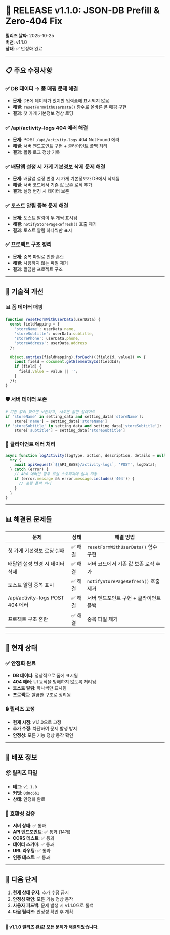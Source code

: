 # 🚀 RELEASE v1.1.0: JSON-DB Prefill & Zero-404 Fix

**릴리즈 날짜**: 2025-10-25  
**버전**: v1.1.0  
**상태**: ✅ 안정화 완료

---

## 📋 주요 수정사항

### ✅ DB 데이터 → 폼 매핑 문제 해결
- **문제**: DB에 데이터가 있지만 입력폼에 표시되지 않음
- **해결**: `resetFormWithUserData()` 함수로 올바른 폼 매핑 구현
- **결과**: 첫 가게 기본정보 정상 로딩

### ✅ /api/activity-logs 404 에러 해결
- **문제**: POST `/api/activity-logs` 404 Not Found 에러
- **해결**: 서버 엔드포인트 구현 + 클라이언트 폴백 처리
- **결과**: 활동 로그 정상 기록

### ✅ 배달앱 설정 시 가게 기본정보 삭제 문제 해결
- **문제**: 배달앱 설정 변경 시 가게 기본정보가 DB에서 삭제됨
- **해결**: 서버 코드에서 기존 값 보존 로직 추가
- **결과**: 설정 변경 시 데이터 보존

### ✅ 토스트 알림 중복 문제 해결
- **문제**: 토스트 알림이 두 개씩 표시됨
- **해결**: `notifyStorePageRefresh()` 호출 제거
- **결과**: 토스트 알림 하나씩만 표시

### ✅ 프로젝트 구조 정리
- **문제**: 중복 파일로 인한 혼란
- **해결**: 사용하지 않는 파일 제거
- **결과**: 깔끔한 프로젝트 구조

---

## 🔧 기술적 개선

### 📊 폼 데이터 매핑
```javascript
function resetFormWithUserData(userData) {
  const fieldMapping = {
    'storeName': userData.name,
    'storeSubtitle': userData.subtitle,
    'storePhone': userData.phone,
    'storeAddress': userData.address
  };
  
  Object.entries(fieldMapping).forEach(([fieldId, value]) => {
    const field = document.getElementById(fieldId);
    if (field) {
      field.value = value || '';
    }
  });
}
```

### 🛡️ 서버 데이터 보존
```python
# 기존 값이 있으면 보존하고, 새로운 값만 업데이트
if 'storeName' in setting_data and setting_data['storeName']:
    store['name'] = setting_data['storeName']
if 'storeSubtitle' in setting_data and setting_data['storeSubtitle']:
    store['subtitle'] = setting_data['storeSubtitle']
```

### 🔄 클라이언트 에러 처리
```javascript
async function logActivity(logType, action, description, details = null) {
  try {
    await apiRequest(`${API_BASE}/activity-logs`, 'POST', logData);
  } catch (error) {
    // 404 에러인 경우 로컬 스토리지에 임시 저장
    if (error.message && error.message.includes('404')) {
      // 로컬 폴백 처리
    }
  }
}
```

---

## 📊 해결된 문제들

| 문제 | 상태 | 해결 방법 |
|------|------|----------|
| 첫 가게 기본정보 로딩 실패 | ✅ 해결 | `resetFormWithUserData()` 함수 구현 |
| 배달앱 설정 변경 시 데이터 삭제 | ✅ 해결 | 서버 코드에서 기존 값 보존 로직 추가 |
| 토스트 알림 중복 표시 | ✅ 해결 | `notifyStorePageRefresh()` 호출 제거 |
| /api/activity-logs POST 404 에러 | ✅ 해결 | 서버 엔드포인트 구현 + 클라이언트 폴백 |
| 프로젝트 구조 혼란 | ✅ 해결 | 중복 파일 제거 |

---

## 🎯 현재 상태

### ✅ 안정화 완료
- **DB 데이터**: 정상적으로 폼에 표시됨
- **404 에러**: UI 동작을 방해하지 않도록 처리됨
- **토스트 알림**: 하나씩만 표시됨
- **프로젝트**: 깔끔한 구조로 정리됨

### 🔒 릴리즈 고정
- **현재 시점**: v1.1.0으로 고정
- **추가 수정**: 차단하여 문제 발생 방지
- **안정성**: 모든 기능 정상 동작 확인

---

## 🚀 배포 정보

### 📦 릴리즈 파일
- **태그**: `v1.1.0`
- **커밋**: `0d0c6b1`
- **상태**: 안정화 완료

### 🔧 호환성 검증
- **서버 상태**: ✅ 통과
- **API 엔드포인트**: ✅ 통과 (14개)
- **CORS 테스트**: ✅ 통과
- **데이터 스키마**: ✅ 통과
- **URL 라우팅**: ✅ 통과
- **인증 테스트**: ✅ 통과

---

## 📝 다음 단계

1. **현재 상태 유지**: 추가 수정 금지
2. **안정성 확인**: 모든 기능 정상 동작
3. **사용자 피드백**: 문제 발생 시 v1.1.0으로 롤백
4. **다음 릴리즈**: 안정성 확인 후 계획

---

**🎉 v1.1.0 릴리즈 완료! 모든 문제가 해결되었습니다.**
